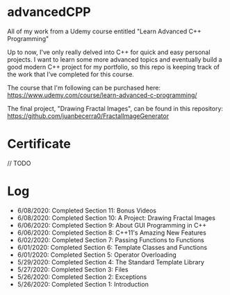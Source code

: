 # advancedCPP
All of my work from a Udemy course entitled "Learn Advanced C++ Programming"

Up to now, I've only really delved into C++ for quick and easy personal projects. I want to learn some more advanced topics and eventually build a good modern C++ project for my portfolio, so this repo is keeping track of the work that I’ve completed for this course.

The course that I'm following can be purchased here: https://www.udemy.com/course/learn-advanced-c-programming/

The final project, "Drawing Fractal Images", can be found in this repository: https://github.com/juanbecerra0/FractalImageGenerator

# Certificate
// TODO

# Log
- 6/08/2020: Completed Section 11: Bonus Videos
- 6/08/2020: Completed Section 10: A Project: Drawing Fractal Images
- 6/06/2020: Completed Section 9: About GUI Programming in C++
- 6/06/2020: Completed Section 8: C++11's Amazing New Features
- 6/02/2020: Completed Section 7: Passing Functions to Functions
- 6/01/2020: Completed Section 6: Template Classes and Functions
- 6/01/2020: Completed Section 5: Operator Overloading
- 5/29/2020: Completed Section 4: The Standard Template Library
- 5/27/2020: Completed Section 3: Files 
- 5/26/2020: Completed Section 2: Exceptions
- 5/26/2020: Completed Section 1: Introduction
